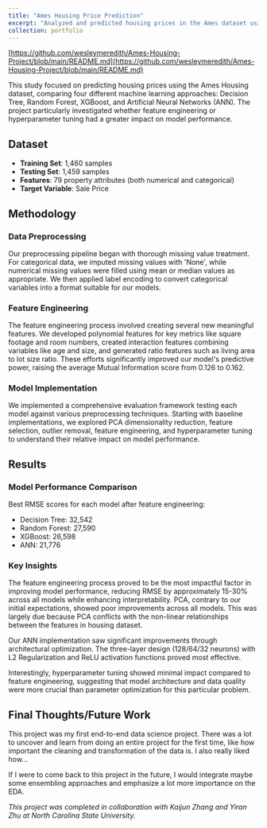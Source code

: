 ```yaml
---
title: "Ames Housing Price Prediction"
excerpt: "Analyzed and predicted housing prices in the Ames dataset using different machine learning techniques.<br/>"
collection: portfolio
---
```


[https://github.com/wesleymeredith/Ames-Housing-Project/blob/main/README.md](https://github.com/wesleymeredith/Ames-Housing-Project/blob/main/README.md)

This study focused on predicting housing prices using the Ames Housing dataset, comparing four different machine learning approaches: Decision Tree, Random Forest, XGBoost, and Artificial Neural Networks (ANN). The project particularly investigated whether feature engineering or hyperparameter tuning had a greater impact on model performance.

## Dataset
- **Training Set**: 1,460 samples
- **Testing Set**: 1,459 samples
- **Features**: 79 property attributes (both numerical and categorical)
- **Target Variable**: Sale Price

## Methodology

### Data Preprocessing
Our preprocessing pipeline began with thorough missing value treatment. For categorical data, we imputed missing values with 'None', while numerical missing values were filled using mean or median values as appropriate. We then applied label encoding to convert categorical variables into a format suitable for our models.

### Feature Engineering
The feature engineering process involved creating several new meaningful features. We developed polynomial features for key metrics like square footage and room numbers, created interaction features combining variables like age and size, and generated ratio features such as living area to lot size ratio. These efforts significantly improved our model's predictive power, raising the average Mutual Information score from 0.126 to 0.162.

### Model Implementation
We implemented a comprehensive evaluation framework testing each model against various preprocessing techniques. Starting with baseline implementations, we explored PCA dimensionality reduction, feature selection, outlier removal, feature engineering, and hyperparameter tuning to understand their relative impact on model performance.

## Results

### Model Performance Comparison
Best RMSE scores for each model after feature engineering:
- Decision Tree: 32,542
- Random Forest: 27,590
- XGBoost: 26,598
- ANN: 21,776

### Key Insights
The feature engineering process proved to be the most impactful factor in improving model performance, reducing RMSE by approximately 15-30% across all models while enhancing interpretability. PCA, contrary to our initial expectations, showed poor improvements across all models. This was largely due because PCA conflicts with the non-linear relationships between the features in housing dataset.

Our ANN implementation saw significant improvements through architectural optimization. The three-layer design (128/64/32 neurons) with L2 Regularization and ReLU activation functions proved most effective.

Interestingly, hyperparameter tuning showed minimal impact compared to feature engineering, suggesting that model architecture and data quality were more crucial than parameter optimization for this particular problem.

## Final Thoughts/Future Work
This project was my first end-to-end data science project. There was a lot to uncover and learn from doing an entire project for the first time, like how important the cleaning and transformation of the data is. I also really liked how...

If I were to come back to this project in the future, I would integrate maybe some ensembling approaches and emphasize a lot more importance on the EDA.

*This project was completed in collaboration with Kaijun Zhang and Yiran Zhu at North Carolina State University.*